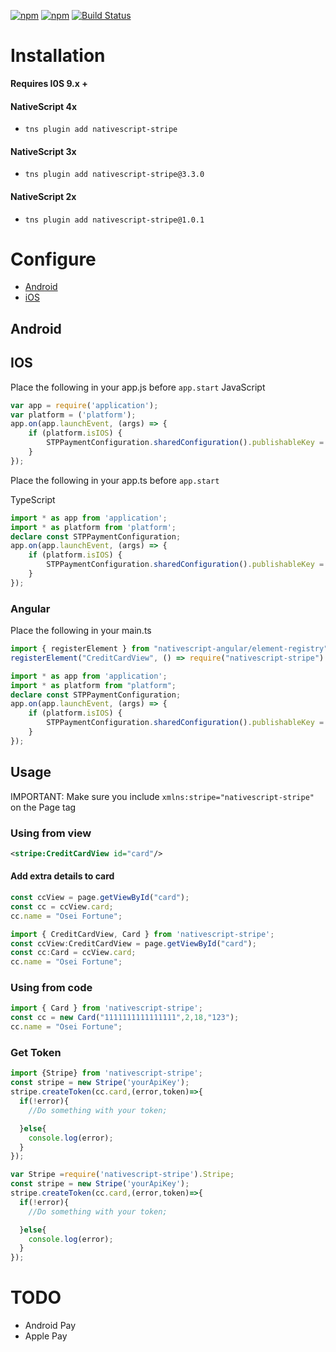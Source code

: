[![npm](https://img.shields.io/npm/v/nativescript-stripe.svg)](https://www.npmjs.com/package/nativescript-stripe)
[![npm](https://img.shields.io/npm/dt/nativescript-stripe.svg?label=npm%20downloads)](https://www.npmjs.com/package/nativescript-stripe)
[![Build Status](https://travis-ci.org/triniwiz/nativescript-stripe.svg?branch=master)](https://travis-ci.org/triniwiz/nativescript-stripe)
# Installation

**Requires I0S 9.x +**


#### NativeScript 4x

* `tns plugin add nativescript-stripe`

#### NativeScript 3x

* `tns plugin add nativescript-stripe@3.3.0`

#### NativeScript 2x

* `tns plugin add nativescript-stripe@1.0.1`


# Configure

* [Android](#android)
* [iOS](#ios)

## Android

## IOS
Place the following in your app.js before `app.start`
JavaScript
```js
var app = require('application');
var platform = ('platform');
app.on(app.launchEvent, (args) => {
    if (platform.isIOS) {
        STPPaymentConfiguration.sharedConfiguration().publishableKey = "yourApiKey";
    }
});
```
Place the following in your app.ts before `app.start`

TypeScript
```ts
import * as app from 'application';
import * as platform from 'platform';
declare const STPPaymentConfiguration;
app.on(app.launchEvent, (args) => {
    if (platform.isIOS) {
        STPPaymentConfiguration.sharedConfiguration().publishableKey = "yourApiKey";
    }
});
```

### Angular
Place the following in your main.ts

```ts
import { registerElement } from "nativescript-angular/element-registry";
registerElement("CreditCardView", () => require("nativescript-stripe").CreditCardView);
```

```ts
import * as app from 'application';
import * as platform from "platform";
declare const STPPaymentConfiguration;
app.on(app.launchEvent, (args) => {
    if (platform.isIOS) {
        STPPaymentConfiguration.sharedConfiguration().publishableKey = "yourApiKey";
    }
});
```


## Usage

IMPORTANT: Make sure you include `xmlns:stripe="nativescript-stripe"` on the Page tag

### Using from view
```xml
<stripe:CreditCardView id="card"/>
```

#### Add extra details to card

```js
const ccView = page.getViewById("card");
const cc = ccView.card;
cc.name = "Osei Fortune";
```

```ts
import { CreditCardView, Card } from 'nativescript-stripe';
const ccView:CreditCardView = page.getViewById("card");
const cc:Card = ccView.card;
cc.name = "Osei Fortune";
```
### Using from code
```ts
import { Card } from 'nativescript-stripe';
const cc = new Card("1111111111111111",2,18,"123");
cc.name = "Osei Fortune";
```

### Get Token

```ts
import {Stripe} from 'nativescript-stripe';
const stripe = new Stripe('yourApiKey');
stripe.createToken(cc.card,(error,token)=>{
  if(!error){
    //Do something with your token;

  }else{
    console.log(error);
  }
});
```

```js
var Stripe =require('nativescript-stripe').Stripe;
const stripe = new Stripe('yourApiKey');
stripe.createToken(cc.card,(error,token)=>{
  if(!error){
    //Do something with your token;

  }else{
    console.log(error);
  }
});
```

# TODO
* Android Pay
* Apple Pay
